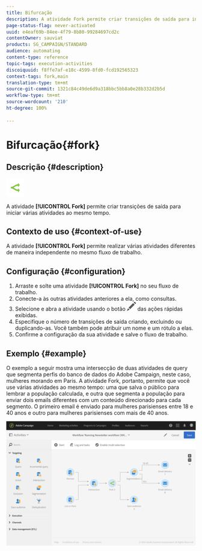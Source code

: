 ```yaml
---
title: Bifurcação
description: A atividade Fork permite criar transições de saída para iniciar várias atividades ao mesmo tempo.
page-status-flag: never-activated
uuid: e4eaf69b-84ee-4f79-8b80-99284697cd2c
contentOwner: sauviat
products: SG_CAMPAIGN/STANDARD
audience: automating
content-type: reference
topic-tags: execution-activities
discoiquuid: f8ffe7af-e18c-4599-8fd0-fcd192565323
context-tags: fork,main
translation-type: tm+mt
source-git-commit: 1321c84c49de6d9a318bbc5bb8a0e28b332d2b5d
workflow-type: tm+mt
source-wordcount: '210'
ht-degree: 100%

---
```



# Bifurcação{#fork}

## Descrição {#description}

![](assets/fork.png)

A atividade **[!UICONTROL Fork]** permite criar transições de saída para iniciar várias atividades ao mesmo tempo.

## Contexto de uso {#context-of-use}

A atividade **[!UICONTROL Fork]** permite realizar várias atividades diferentes de maneira independente no mesmo fluxo de trabalho.

## Configuração {#configuration}

1. Arraste e solte uma atividade **[!UICONTROL Fork]** no seu fluxo de trabalho.
1. Conecte-a às outras atividades anteriores a ela, como consultas.
1. Selecione e abra a atividade usando o botão ![](assets/edit_darkgrey-24px.png) das ações rápidas exibidas.
1. Especifique o número de transições de saída criando, excluindo ou duplicando-as. Você também pode atribuir um nome e um rótulo a elas.
1. Confirme a configuração da sua atividade e salve o fluxo de trabalho.

## Exemplo {#example}

O exemplo a seguir mostra uma intersecção de duas atividades de query que segmenta perfis do banco de dados do Adobe Campaign, neste caso, mulheres morando em Paris. A atividade Fork, portanto, permite que você use várias atividades ao mesmo tempo: uma que salva o público para lembrar a população calculada, e outra que segmenta a população para enviar dois emails diferentes com um conteúdo direcionado para cada segmento. O primeiro email é enviado para mulheres parisienses entre 18 e 40 anos e outro para mulheres parisienses com mais de 40 anos.

![](assets/wkf_fork_example.png)

